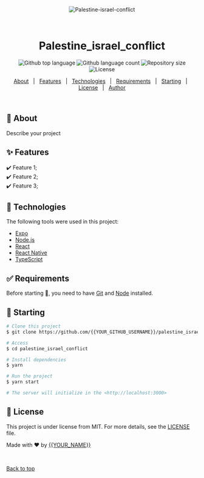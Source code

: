 <div align="center" id="top"> 
  <img src="./.github/app.gif" alt="Palestine-israel-conflict" />

  &#xa0;

  <!-- <a href="https://palestine_israel_conflict.netlify.app">Demo</a> -->
</div>

<h1 align="center">Palestine_israel_conflict</h1>

<p align="center">
  <img alt="Github top language" src="https://img.shields.io/github/languages/top/{{YOUR_GITHUB_USERNAME}}/palestine_israel_conflict?color=56BEB8">

  <img alt="Github language count" src="https://img.shields.io/github/languages/count/{{YOUR_GITHUB_USERNAME}}/palestine_israel_conflict?color=56BEB8">

  <img alt="Repository size" src="https://img.shields.io/github/repo-size/{{YOUR_GITHUB_USERNAME}}/palestine_israel_conflict?color=56BEB8">

  <img alt="License" src="https://img.shields.io/github/license/{{YOUR_GITHUB_USERNAME}}/palestine_israel_conflict?color=56BEB8">

  <!-- <img alt="Github issues" src="https://img.shields.io/github/issues/{{YOUR_GITHUB_USERNAME}}/palestine_israel_conflict?color=56BEB8" /> -->

  <!-- <img alt="Github forks" src="https://img.shields.io/github/forks/{{YOUR_GITHUB_USERNAME}}/palestine_israel_conflict?color=56BEB8" /> -->

  <!-- <img alt="Github stars" src="https://img.shields.io/github/stars/{{YOUR_GITHUB_USERNAME}}/palestine_israel_conflict?color=56BEB8" /> -->
</p>

<!-- Status -->

<!-- <h4 align="center"> 
	🚧  Palestine_israel_conflict 🚀 Under construction...  🚧
</h4> 

<hr> -->

<p align="center">
  <a href="#dart-about">About</a> &#xa0; | &#xa0; 
  <a href="#sparkles-features">Features</a> &#xa0; | &#xa0;
  <a href="#rocket-technologies">Technologies</a> &#xa0; | &#xa0;
  <a href="#white_check_mark-requirements">Requirements</a> &#xa0; | &#xa0;
  <a href="#checkered_flag-starting">Starting</a> &#xa0; | &#xa0;
  <a href="#memo-license">License</a> &#xa0; | &#xa0;
  <a href="https://github.com/{{YOUR_GITHUB_USERNAME}}" target="_blank">Author</a>
</p>

<br>

## :dart: About ##

Describe your project

## :sparkles: Features ##

:heavy_check_mark: Feature 1;\
:heavy_check_mark: Feature 2;\
:heavy_check_mark: Feature 3;

## :rocket: Technologies ##

The following tools were used in this project:

- [Expo](https://expo.io/)
- [Node.js](https://nodejs.org/en/)
- [React](https://pt-br.reactjs.org/)
- [React Native](https://reactnative.dev/)
- [TypeScript](https://www.typescriptlang.org/)

## :white_check_mark: Requirements ##

Before starting :checkered_flag:, you need to have [Git](https://git-scm.com) and [Node](https://nodejs.org/en/) installed.

## :checkered_flag: Starting ##

```bash
# Clone this project
$ git clone https://github.com/{{YOUR_GITHUB_USERNAME}}/palestine_israel_conflict

# Access
$ cd palestine_israel_conflict

# Install dependencies
$ yarn

# Run the project
$ yarn start

# The server will initialize in the <http://localhost:3000>
```

## :memo: License ##

This project is under license from MIT. For more details, see the [LICENSE](LICENSE.md) file.


Made with :heart: by <a href="https://github.com/{{YOUR_GITHUB_USERNAME}}" target="_blank">{{YOUR_NAME}}</a>

&#xa0;

<a href="#top">Back to top</a>

